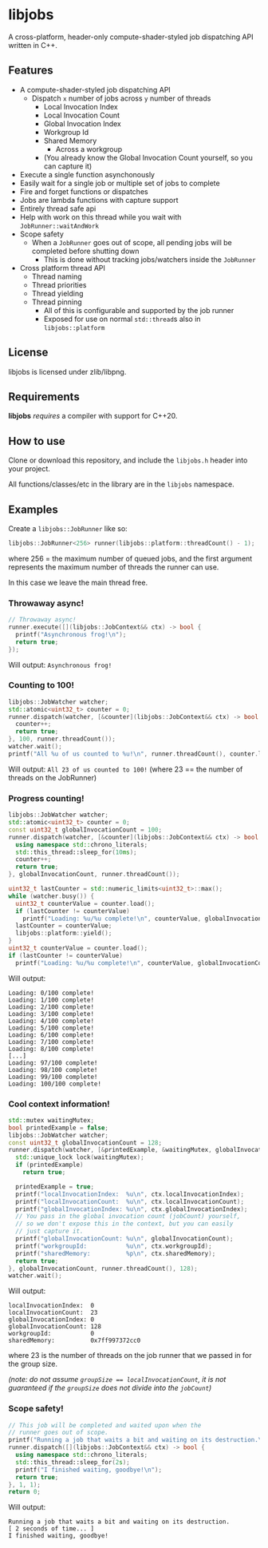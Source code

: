 # libjobs

A cross-platform, header-only compute-shader-styled job dispatching API written in C++.

## Features

* A compute-shader-styled job dispatching API
  * Dispatch `x` number of jobs across `y` number of threads
    * Local Invocation Index
    * Local Invocation Count
    * Global Invocation Index
    * Workgroup Id
    * Shared Memory
      * Across a workgroup
    * (You already know the Global Invocation Count yourself, so you can capture it)
* Execute a single function asynchonously
* Easily wait for a single job or multiple set of jobs to complete
* Fire and forget functions or dispatches
* Jobs are lambda functions with capture support
* Entirely thread safe api
* Help with work on this thread while you wait with `JobRunner::waitAndWork`
* Scope safety
  * When a `JobRunner` goes out of scope, all pending jobs will be completed before shutting down
    * This is done without tracking jobs/watchers inside the `JobRunner`
* Cross platform thread API
  * Thread naming
  * Thread priorities
  * Thread yielding
  * Thread pinning
    * All of this is configurable and supported by the job runner
    * Exposed for use on normal `std::thread`s also in `libjobs::platform`

## License

libjobs is licensed under zlib/libpng.

## Requirements

**libjobs** *requires* a compiler with support for C++20.

## How to use

Clone or download this repository, and include the `libjobs.h` header into your project.

All functions/classes/etc in the library are in the `libjobs` namespace.

## Examples

Create a ``libjobs::JobRunner`` like so:
```cpp
libjobs::JobRunner<256> runner(libjobs::platform::threadCount() - 1);
```
where 256 = the maximum number of queued jobs,
and the first argument represents the maximum number of threads the runner can use.

In this case we leave the main thread free.

### Throwaway async!
```cpp
// Throwaway async!
runner.execute([](libjobs::JobContext&& ctx) -> bool {
  printf("Asynchronous frog!\n");
  return true;
});
```
Will output:
``Asynchronous frog!``

### Counting to 100!
```cpp
libjobs::JobWatcher watcher;
std::atomic<uint32_t> counter = 0;
runner.dispatch(watcher, [&counter](libjobs::JobContext&& ctx) -> bool {
  counter++;
  return true;
}, 100, runner.threadCount());
watcher.wait();
printf("All %u of us counted to %u!\n", runner.threadCount(), counter.load());
```
Will output:
``All 23 of us counted to 100!`` (where 23 == the number of threads on the JobRunner)

### Progress counting!
```cpp
libjobs::JobWatcher watcher;
std::atomic<uint32_t> counter = 0;
const uint32_t globalInvocationCount = 100;
runner.dispatch(watcher, [&counter](libjobs::JobContext&& ctx) -> bool {
  using namespace std::chrono_literals;
  std::this_thread::sleep_for(10ms);
  counter++;
  return true;
}, globalInvocationCount, runner.threadCount());

uint32_t lastCounter = std::numeric_limits<uint32_t>::max();
while (watcher.busy()) {
  uint32_t counterValue = counter.load();
  if (lastCounter != counterValue)
    printf("Loading: %u/%u complete!\n", counterValue, globalInvocationCount);
  lastCounter = counterValue;
  libjobs::platform::yield();
}
uint32_t counterValue = counter.load();
if (lastCounter != counterValue)
  printf("Loading: %u/%u complete!\n", counterValue, globalInvocationCount);
```
Will output:
```
Loading: 0/100 complete!
Loading: 1/100 complete!
Loading: 2/100 complete!
Loading: 3/100 complete!
Loading: 4/100 complete!
Loading: 5/100 complete!
Loading: 6/100 complete!
Loading: 7/100 complete!
Loading: 8/100 complete!
[...]
Loading: 97/100 complete!
Loading: 98/100 complete!
Loading: 99/100 complete!
Loading: 100/100 complete!
```

### Cool context information!

```cpp
std::mutex waitingMutex;
bool printedExample = false;
libjobs::JobWatcher watcher;
const uint32_t globalInvocationCount = 128;
runner.dispatch(watcher, [&printedExample, &waitingMutex, globalInvocationCount](libjobs::JobContext&& ctx) -> bool {
  std::unique_lock lock(waitingMutex);
  if (printedExample)
    return true;

  printedExample = true;
  printf("localInvocationIndex:  %u\n", ctx.localInvocationIndex);
  printf("localInvocationCount:  %u\n", ctx.localInvocationCount);
  printf("globalInvocationIndex: %u\n", ctx.globalInvocationIndex);
  // You pass in the global invocation count (jobCount) yourself,
  // so we don't expose this in the context, but you can easily
  // just capture it.
  printf("globalInvocationCount: %u\n", globalInvocationCount);
  printf("workgroupId:           %u\n", ctx.workgroupId);
  printf("sharedMemory:          %p\n", ctx.sharedMemory);
  return true;
}, globalInvocationCount, runner.threadCount(), 128);
watcher.wait();
```
Will output:
```
localInvocationIndex:  0
localInvocationCount:  23
globalInvocationIndex: 0
globalInvocationCount: 128
workgroupId:           0
sharedMemory:          0x7ff997372cc0
```
where 23 is the number of threads on the job runner that we passed in for the group size.

*(note: do not assume `groupSize == localInvocationCount`, it is not guaranteed if the `groupSize` does not divide into the `jobCount`)*

### Scope safety!

```cpp
// This job will be completed and waited upon when the
// runner goes out of scope.
printf("Running a job that waits a bit and waiting on its destruction.\n");
runner.dispatch([](libjobs::JobContext&& ctx) -> bool {
  using namespace std::chrono_literals;
  std::this_thread::sleep_for(2s);
  printf("I finished waiting, goodbye!\n");
  return true;
}, 1, 1);
return 0;
```
Will output:
```
Running a job that waits a bit and waiting on its destruction.
[ 2 seconds of time... ]
I finished waiting, goodbye!
```